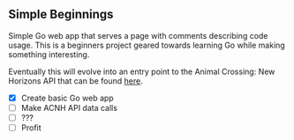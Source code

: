 ## Simple Beginnings

Simple Go web app that serves a page with comments describing code usage.
This is a beginners project geared towards learning Go while making something interesting.

Eventually this will evolve into an entry point to the Animal Crossing: New Horizons API that can be found [here](http://acnhapi.com/doc).

- [x] Create basic Go web app
- [ ] Make ACNH API data calls 
- [ ] ???
- [ ] Profit